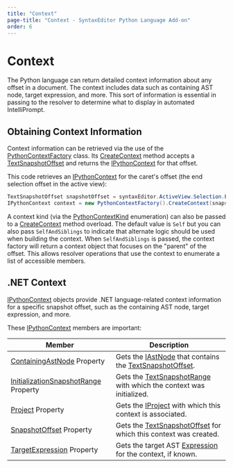 ```yaml
---
title: "Context"
page-title: "Context - SyntaxEditor Python Language Add-on"
order: 6
---
```

# Context

The Python language can return detailed context information about any offset in a document.  The context includes data such as containing AST node, target expression, and more.  This sort of information is essential in passing to the resolver to determine what to display in automated IntelliPrompt.

## Obtaining Context Information

Context information can be retrieved via the use of the [PythonContextFactory](xref:ActiproSoftware.Text.Languages.Python.Implementation.PythonContextFactory) class.  Its [CreateContext](xref:ActiproSoftware.Text.Languages.Python.Implementation.PythonContextFactory.CreateContext*) method accepts a [TextSnapshotOffset](xref:ActiproSoftware.Text.TextSnapshotOffset) and returns the [IPythonContext](xref:ActiproSoftware.Text.Languages.Python.IPythonContext) for that offset.

This code retrieves an [IPythonContext](xref:ActiproSoftware.Text.Languages.Python.IPythonContext) for the caret's offset (the end selection offset in the active view):

```csharp
TextSnapshotOffset snapshotOffset = syntaxEditor.ActiveView.Selection.EndSnapshotOffset;
IPythonContext context = new PythonContextFactory().CreateContext(snapshotOffset);
```

A context kind (via the [PythonContextKind](xref:ActiproSoftware.Text.Languages.Python.PythonContextKind) enumeration) can also be passed to a [CreateContext](xref:ActiproSoftware.Text.Languages.Python.Implementation.PythonContextFactory.CreateContext*) method overload.  The default value is `Self` but you can also pass `SelfAndSiblings` to indicate that alternate logic should be used when building the context.  When `SelfAndSiblings` is passed, the context factory will return a context object that focuses on the "parent" of the offset.  This allows resolver operations that use the context to enumerate a list of accessible members.

## .NET Context

[IPythonContext](xref:ActiproSoftware.Text.Languages.Python.IPythonContext) objects provide .NET language-related context information for a specific snapshot offset, such as the containing AST node, target expression, and more.

These [IPythonContext](xref:ActiproSoftware.Text.Languages.Python.IPythonContext) members are important:

| Member | Description |
|-----|-----|
| [ContainingAstNode](xref:ActiproSoftware.Text.Languages.Python.IPythonContext.ContainingAstNode) Property | Gets the [IAstNode](xref:ActiproSoftware.Text.Parsing.IAstNode) that contains the [TextSnapshotOffset](xref:ActiproSoftware.Text.TextSnapshotOffset). |
| [InitializationSnapshotRange](xref:ActiproSoftware.Text.Languages.Python.IPythonContext.InitializationSnapshotRange) Property | Gets the [TextSnapshotRange](xref:ActiproSoftware.Text.TextSnapshotRange) with which the context was initialized. |
| [Project](xref:ActiproSoftware.Text.Languages.Python.IPythonContext.Project) Property | Gets the [IProject](xref:ActiproSoftware.Text.Languages.Python.Reflection.IProject) with which this context is associated. |
| [SnapshotOffset](xref:ActiproSoftware.Text.Languages.Python.IPythonContext.SnapshotOffset) Property | Gets the [TextSnapshotOffset](xref:ActiproSoftware.Text.TextSnapshotOffset) for which this context was created. |
| [TargetExpression](xref:ActiproSoftware.Text.Languages.Python.IPythonContext.TargetExpression) Property | Gets the target AST [Expression](xref:ActiproSoftware.Text.Languages.Python.Ast.Implementation.Expression) for the context, if known. |
